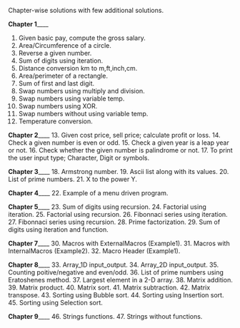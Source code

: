 Chapter-wise solutions with few additional solutions.

______________________Chapter 1__________________________
1. Given basic pay, compute the gross salary.
2. Area/Circumference of a circle.
3. Reverse a given number.
4. Sum of digits using iteration.
5. Distance conversion km to m,ft,inch,cm.
6. Area/perimeter of a rectangle.
7. Sum of first and last digit.
8. Swap numbers using multiply and division.
9. Swap numbers using variable temp.
10. Swap numbers using XOR.
11. Swap numbers without using variable temp.
12. Temperature conversion.

______________________Chapter 2__________________________
13. Given cost price, sell price; calculate profit or loss.
14. Check a given number is even or odd. 
15. Check a given year is a leap year or not.
16. Check whether the given number is palindrome or not.
17. To print the user input type; Character, Digit or symbols.

______________________Chapter 3__________________________
18. Armstrong number.
19. Ascii list along with its values.
20. List of prime numbers.
21. X to the power Y.

______________________Chapter 4__________________________
22. Example of a menu driven program.

______________________Chapter 5__________________________
23. Sum of digits using recursion.
24. Factorial using iteration.
25. Factorial using recursion.
26. Fibonnaci series using iteration.
27. Fibonnaci series using recursion.
28. Prime factorization.
29. Sum of digits using iteration and function.

______________________Chapter 7__________________________
30. Macros with ExternalMacros (Example1).
31. Macros with InternalMacros (Example2).
32. Macro Header (Example1).

______________________Chapter 8__________________________
33. Array_1D input_output. 
34. Array_2D input_output.
35. Counting poitive/negative and even/odd.
36. List of prime numbers using Eratoshenes method.
37. Largest element in a 2-D array.
38. Matrix addition.
39. Matrix product.
40. Matrix sort.
41. Matrix subtraction.
42. Matrix transpose.
43. Sorting using Bubble sort.
44. Sorting using Insertion sort.
45. Sorting using Selection sort.

______________________Chapter 9__________________________
46. Strings functions.
47. Strings without functions.

